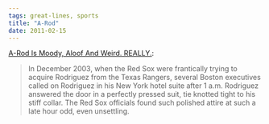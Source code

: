 ```yaml
---
tags: great-lines, sports
title: "A-Rod"
date: 2011-02-15
---
```


[A-Rod Is Moody, Aloof And Weird. REALLY.](https://deadspin.com/a-rod-is-moody-aloof-and-weird-really-201891/):

> In December 2003, when the Red Sox were frantically trying to acquire Rodriguez from the Texas Rangers, several Boston executives called on Rodriguez in his New York hotel suite after 1 a.m. Rodriguez answered the door in a perfectly pressed suit, tie knotted tight to his stiff collar. The Red Sox officials found such polished attire at such a late hour odd, even unsettling.